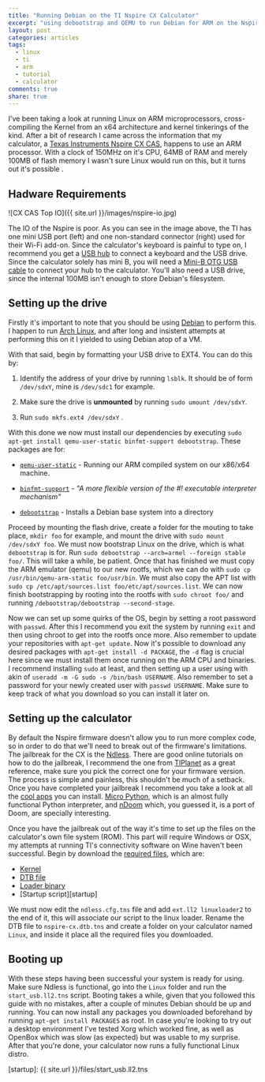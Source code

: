 ```yaml
---
title: "Running Debian on the TI Nspire CX Calculator"
excerpt: "using debootstrap and QEMU to run Debian for ARM on the Nspire CX CAS"
layout: post
categories: articles
tags:
  - linux
  - ti
  - arm
  - tutorial
  - calculator
comments: true
share: true
---
```


I've been taking a look at running Linux on ARM microprocessors,
cross-compiling the Kernel from an x64 architecture and kernel tinkerings of
the kind. After a bit of research I came across the information that my
calculator, a [Texas Instruments Nspire CX CAS][Nspire], happens to use an ARM
processor. With a clock of 150MHz on it's CPU, 64MB of RAM and merely 100MB of
flash memory I wasn't sure Linux would run on this, but it turns out it's
possible
.

## Hadware Requirements

![CX CAS Top IO]({{ site.url }}/images/nspire-io.jpg)

The IO of the Nspire is poor. As you can see in the image above, the TI has one
mini USB port (left) and one non-standard connector (right) used for their
Wi-Fi add-on. Since the calculator's keyboard is painful to type on, I
recommend you get a [USB hub][hub] to connect a keyboard and the USB drive.
Since the calculator solely has mini B, you will need a [Mini-B OTG USB
cable][miniotg] to connect your hub to the calculator. You'll also need a USB
drive, since the internal 100MB isn't enough to store Debian's filesystem.

## Setting up the drive

Firstly it's important to note that you should be using [Debian][debian] to
perform this. I happen to run [Arch Linux][arch], and after long and insistent
attempts at performing this on it I yielded to using Debian atop of a VM.

With that said, begin by formatting your USB drive to EXT4. You can do this by:

1.  Identify the address of your drive by running `lsblk`. It should be of form
    `/dev/sdxY`, mine is `/dev/sdc1` for example.

2.  Make sure the drive is **unmounted** by running `sudo umount /dev/sdxY`.

3.  Run `sudo mkfs.ext4 /dev/sdxY` .

With this done we now must install our dependencies by executing
`sudo apt-get install qemu-user-static binfmt-support debootstrap`. These
packages are for:

-   [`qemu-user-static`][qemu] - Running our ARM compiled system on our x86/x64
    machine.

-   [`binfmt-support`][binfmt] -  *"A more flexible version of the #! executable
                                   interpreter mechanism"*

-   [`debootstrap`][debootstrap] - Installs a Debian base system into a
                                   directory

Proceed by mounting the flash drive, create a folder for the mouting to take
place, `mkdir foo` for example, and mount the drive with
`sudo mount /dev/sdxY foo`. We must now bootstrap Linux on the drive, which is
what `debootstrap` is for. Run
`sudo debootstrap --arch=armel --foreign stable foo/`. This will take a while,
 be patient. Once that has finished we must copy the ARM emulator (qemu)
to our new rootfs, which we can do with
`sudo cp /usr/bin/qemu-arm-static foo/usr/bin`. We must also copy the APT list
with `sudo cp /etc/apt/sources.list foo/etc/apt/sources.list`. We can now finish
 bootstrapping by rooting into the rootfs with `sudo chroot foo/` and running
`/debootstrap/debootstrap --second-stage`.

Now we can set up some quirks of the OS, begin by setting a root password with
`passwd`. After this I recommend you exit the system by running `exit` and
then using chroot to get into the rootfs once more. Also remember to update
your repositories with `apt-get update`. Now it's possible to download any
desired packages with `apt-get install -d PACKAGE`, the `-d` flag is crucial
here since we must install them once running on the ARM CPU and binaries.
I recommend installing `sudo` at least, and then setting up a user
using with akin of `useradd -m -G sudo -s /bin/bash USERNAME`. Also remember to
set a password for your newly created user with `passwd USERNAME`. Make sure to
keep track of what you download so you can install it later on.

## Setting up the calculator

By default the Nspire firmware doesn't allow you to run more complex code, so in
 order to do that we'll need to break out of the firmware's limitations. The
jailbreak for the CX is the [Ndless][ndless]. There are good online tutorials
on how to do the jailbreak, I recommend the one from [TIPlanet][TIguide] as a
great reference, make sure you pick the correct one for your firmware version.
The process is simple and painless, this shouldn't be much of a setback.
Once you have completed your jailbreak I recommend you take a look at all the
[cool apps][apps] you can install. [Micro Python][micropython], which is an
almost fully functional Python interpreter, and [nDoom][ndoom] which, you
guessed it, is a port of Doom, are specially interesting.

Once you have the jailbreak out of the way it's time to set up the files on the
calculator's own file system (ROM). This part will require Windows or OSX,
my attempts at running TI's connectivity software on Wine haven't been
successful. Begin by download the [required files][files], which are:

-   [Kernel][kernel]
-   [DTB file][dtb]
-   [Loader binary][loader]
-   [Startup script][startup]

We must now edit the `ndless.cfg.tns` file and add `ext.ll2 linuxloader2` to the
end of it, this will associate our script to the linux loader. Rename the DTB
file to `nspire-cx.dtb.tns` and create a folder on your calculator named `Linux`,
and inside it place all the required files you downloaded.

## Booting up

With these steps having been successful your system is ready for using. Make
sure Ndless is functional, go into the `Linux` folder and run the
`start_usb.ll2.tns` script. Booting takes a while,  given that you followed
this guide with no mistakes, after a couple of minutes Debian should be up and
running. You can now install any packages you downloaded beforehand by running
`apt-get install PACKAGES` as root. In case you're looking to try out a desktop
environment I've tested Xorg which worked fine, as well as OpenBox which was
slow (as expected) but was usable to my surprise. After that you're done, your
calculator now runs a fully functional Linux distro.

[Nspire]: https://education.ti.com/en/us/products/calculators/graphing-calculators/ti-nspire-cx-cas-handheld

[hub]: http://www.amazon.com/s?ie=UTF8&field-keywords=usb%20hub
[miniotg]: http://www.amazon.com/s?ie=UTF8&field-keywords=mini%20usb%20otg
[ndless]: http://ndless.me/
[TIguide]: https://tiplanet.org/forum/ndl3ss.php
[apps]: https://ndless-apps.org/
[micropython]: https://tiplanet.org/forum/archives_voir.php?id=89439
[ndoom]: https://tiplanet.org/forum/archives_voir.php?id=6631
[debian]: https://www.debian.org/
[arch]: https://www.archlinux.org/
[qemu]: https://packages.debian.org/sid/qemu-user-static
[binfmt]: http://www.nongnu.org/binfmt-support/
[debootstrap]: https://wiki.debian.org/Debootstrap
[files]: https://tiplanet.org/nspire-linux-builds/
[kernel]: https://tiplanet.org/nspire-linux-builds/devicetree/zImage_expanded_latest.tns
[dtb]: https://tiplanet.org/nspire-linux-builds/devicetree/nspire-cx.dtb
[loader]: https://tiplanet.org/nspire-linux-builds/linuxloader2.tns
[startup]: {{ site.url }}/files/start_usb.ll2.tns
